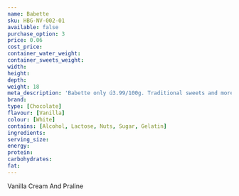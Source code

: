 ```yaml
---
name: Babette
sku: HBG-NV-002-01
available: false
purchase_option: 3
price: 0.06
cost_price: 
container_water_weight: 
container_sweets_weight: 
width: 
height: 
depth: 
weight: 18
meta_description: 'Babette only ú3.99/100g. Traditional sweets and more at Humbugs Confectionery Store. Specialists in satisfying your sweet tooth!'
brand: 
type: [Chocolate]
flavour: [Vanilla]
colour: [White]
contains: [Alcohol, Lactose, Nuts, Sugar, Gelatin]
ingredients: 
serving_size: 
energy: 
protein: 
carbohydrates: 
fat: 
---
```

 Vanilla Cream And Praline